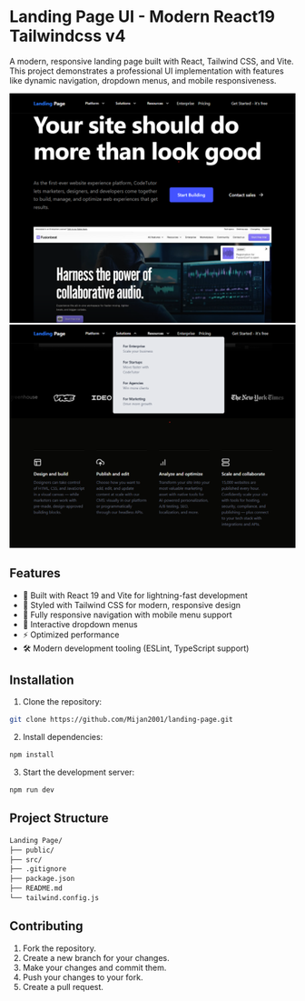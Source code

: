 # Landing Page UI - Modern React19 Tailwindcss v4

A modern, responsive landing page built with React, Tailwind CSS, and Vite. This project demonstrates a professional UI implementation with features like dynamic navigation, dropdown menus, and mobile responsiveness.

![FronPage](/src/assets/frontpage.png)
![Navbar](/src/assets/navbar.png)

## Features

-   🚀 Built with React 19 and Vite for lightning-fast development
-   🎨 Styled with Tailwind CSS for modern, responsive design
-   📱 Fully responsive navigation with mobile menu support
-   🔽 Interactive dropdown menus
-   ⚡ Optimized performance
-   🛠️ Modern development tooling (ESLint, TypeScript support)

## Installation

1. Clone the repository:

```bash
git clone https://github.com/Mijan2001/landing-page.git
```

2. Install dependencies:

```bash
npm install
```

3. Start the development server:

```bash
npm run dev
```

## Project Structure

```bash
Landing Page/
├── public/
├── src/
├── .gitignore
├── package.json
├── README.md
└── tailwind.config.js
```

## Contributing

1. Fork the repository.
2. Create a new branch for your changes.
3. Make your changes and commit them.
4. Push your changes to your fork.
5. Create a pull request.
